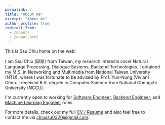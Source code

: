 ```yaml
---
permalink: /
title: "About me"
excerpt: "About me"
author_profile: true
redirect_from:
  - /about/
  - /about.html
---
```


This is Ssu Chiu home on the web!

I am Ssu Chiu (邱斯) from Taiwan, my research interests cover Natural Language Processing, Dialogue Systems, Backend Technologies. I obtained my M.S. in Networking and Multimedia from National Taiwan University (NTU), where I was fortunate to be advised by Prof. Yun-Nung (Vivian) Chen. I received B.S. degree in Computer Science from National Chengchi University (NCCU).

I'm currently open to working for <u>Software Engineer</u>, <u>Backend Engineer</u>, and <u>Machine Learning Engineer</u> roles.

For more details, check out my full [CV / Resume](/CV/) and also feel free to contact me via [chiussu0320@gmail.com](mailto:admin@cloudhadoop.com).
